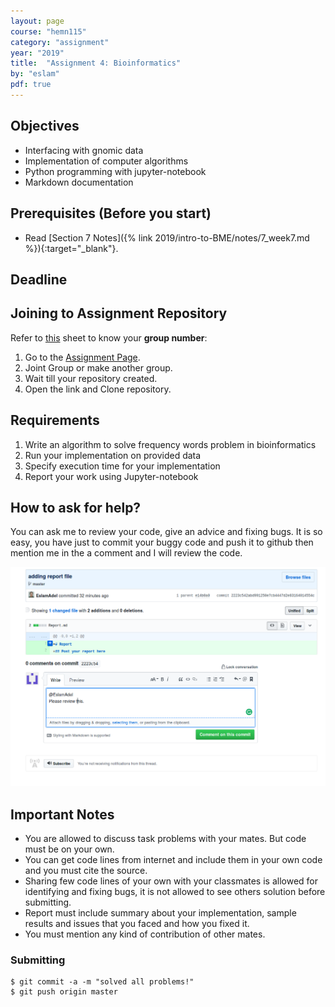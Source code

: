 ```yaml
---
layout: page
course: "hemn115"
category: "assignment"
year: "2019"
title:  "Assignment 4: Bioinformatics"
by: "eslam"
pdf: true
---
```



## Objectives

* Interfacing with gnomic data
* Implementation of computer algorithms
* Python programming with jupyter-notebook
* Markdown documentation

## Prerequisites (Before you start)

* Read [Section 7 Notes]({% link 2019/intro-to-BME/notes/7_week7.md %}){:target="_blank"}.

## Deadline



## Joining to Assignment Repository

Refer to [this](https://docs.google.com/spreadsheets/d/1hdmFvHQYQybJCUS_TFgDmyFzorwZQOkQE6eTCSQDuew/edit?usp=sharing) sheet to know your **group number**: 

1. Go to the [Assignment Page](https://classroom.github.com/g/nXH9UhFP).
2. Joint Group or make another group.
3. Wait till your repository created.
4. Open the link and Clone repository.


## Requirements

1. Write an algorithm to solve frequency words problem in bioinformatics
2. Run your implementation on provided data
3. Specify execution time for your implementation
4. Report your work using Jupyter-notebook


## How to ask for help?

You can ask me to review your code, give an advice and fixing bugs. It is so easy, you have just to commit your buggy code and push it to github then mention me in the a comment and I will review the code.

![](../images/assig3-2.png)

## Important Notes 

* You are allowed to discuss task problems with your mates. But code must be on your own.
* You can get code lines from internet and include them in your own code and you must cite the source.
* Sharing few code lines of your own with your classmates is allowed for identifying and fixing bugs, it is not allowed to see others solution before submitting.
* Report must include summary about your implementation, sample results and issues that you faced and how you fixed it.
* You must mention any kind of contribution of other mates.

### Submitting

```terminal
$ git commit -a -m "solved all problems!"
$ git push origin master
```
